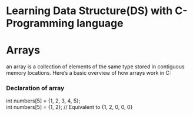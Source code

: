 # Learning Data Structure(DS) with C-Programming language
# Arrays
an array is a collection of elements of the same type stored in contiguous memory locations. Here’s a basic overview of how arrays work in C:
<h3>Declaration of array</h3>
int numbers[5] = {1, 2, 3, 4, 5};
<br/>
int numbers[5] = {1, 2}; // Equivalent to {1, 2, 0, 0, 0}

